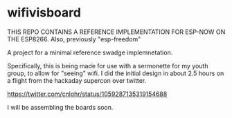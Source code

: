 # wifivisboard

THIS REPO CONTAINS A REFERENCE IMPLEMENTATION FOR ESP-NOW ON THE ESP8266.  Also, previously "esp-freedom"

A project for a minimal reference swadge implemnetation.  

Specifically, this is being made for use with a sermonette for my youth group, to allow for "seeing" wifi. 
I did the initial design in about 2.5 hours on a flight from the hackaday supercon over twitter. 

https://twitter.com/cnlohr/status/1059287135319154688

I will be assembling the boards soon.
